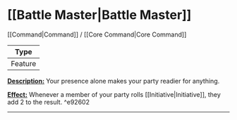 # [[Battle Master|Battle Master]]
[[Command|Command]] / [[Core Command|Core Command]]

| Type | 
| --- |
| Feature | 
<u>**Description:**</u> Your presence alone makes your party readier for anything.

<u>**Effect:**</u> Whenever a member of your party rolls [[Initiative|Initiative]], they add 2 to the result. ^e92602


---